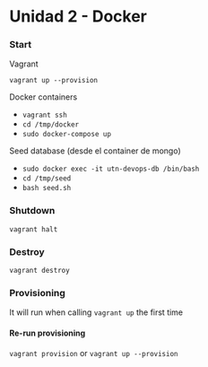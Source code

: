 # Unidad 2 - Docker

### Start

Vagrant

`vagrant up --provision`

Docker containers

- `vagrant ssh`
- `cd /tmp/docker`
- `sudo docker-compose up`

Seed database (desde el container de mongo)

- `sudo docker exec -it utn-devops-db /bin/bash`
- `cd /tmp/seed`
- `bash seed.sh`

### Shutdown

`vagrant halt`

### Destroy

`vagrant destroy`

### Provisioning

It will run when calling `vagrant up` the first time

#### Re-run provisioning

`vagrant provision` or `vagrant up --provision`

